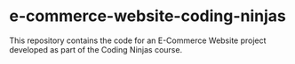 # e-commerce-website-coding-ninjas
This repository contains the code for an E-Commerce Website project developed as part of the Coding Ninjas course.

